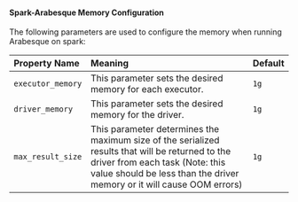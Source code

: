 #### Spark-Arabesque Memory Configuration

The following parameters are used to configure the memory when running Arabesque on spark:

| Property Name | Meaning | Default |
| :------------ | :------ | :------ |
| `executor_memory` | This parameter sets the desired memory for each executor.| `1g` |
| `driver_memory` | This parameter sets the desired memory for the driver.| `1g` |
| `max_result_size` | This parameter determines the maximum size of the serialized results that will be returned to the driver from each task (Note: this value should be less than the driver memory or it will cause OOM errors) | `1g` |
